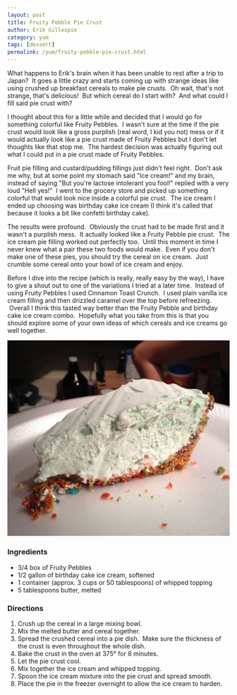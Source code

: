 ```yaml
---
layout: post
title: Fruity Pebble Pie Crust
author: Erik Gillespie
category: yum
tags: [dessert]
permalink: /yum/fruity-pebble-pie-crust.html
---
```


What happens to Erik's brain when it has been unable to rest after a trip to Japan?  It goes a little crazy and starts coming up with strange ideas like using crushed up breakfast cereals to make pie crusts.  Oh wait, that's not strange, that's delicious!  But which cereal do I start with?  And what could I fill said pie crust with?

I thought about this for a little while and decided that I would go for something colorful like Fruity Pebbles.  I wasn't sure at the time if the pie crust would look like a gross purplish (real word, I kid you not) mess or if it would actually look like a pie crust made of Fruity Pebbles but I don't let thoughts like that stop me.  The hardest decision was actually figuring out what I could put in a pie crust made of Fruity Pebbles.

Fruit pie filling and custard/pudding fillings just didn't feel right.  Don't ask me why, but at some point my stomach said "Ice cream!" and my brain, instead of saying "But you're lactose intolerant you fool!" replied with a very loud "Hell yes!"  I went to the grocery store and picked up something colorful that would look nice inside a colorful pie crust.  The ice cream I ended up choosing was birthday cake ice cream (I think it's called that because it looks a bit like confetti birthday cake).

The results were profound.  Obviously the crust had to be made first and it wasn't a purplish mess.  It actually looked like a Fruity Pebble pie crust.  The ice cream pie filling worked out perfectly too.  Until this moment in time I never knew what a pair these two foods would make.  Even if you don't make one of these pies, you should try the cereal on ice cream.  Just crumble some cereal onto your bowl of ice cream and enjoy.

Before I dive into the recipe (which is really, really easy by the way), I have to give a shout out to one of the variations I tried at a later time.  Instead of using Fruity Pebbles I used Cinnamon Toast Crunch.  I used plain vanilla ice cream filling and then drizzled caramel over the top before refreezing.  Overall I think this tasted way better than the Fruity Pebble and birthday cake ice cream combo.  Hopefully what you take from this is that you should explore some of your own ideas of which cereals and ice creams go well together.

<div class="gala">
  <img src="/img/cereal_crust.jpg" alt="Cereal + Ice Cream = Pie?"/>
</div>

### Ingredients
* 3/4 box of Fruity Pebbles
* 1/2 gallon of birthday cake ice cream, softened
* 1 container (approx. 3 cups or 50 tablespoons) of whipped topping
* 5 tablespoons butter, melted

### Directions
1. Crush up the cereal in a large mixing bowl.
2. Mix the melted butter and cereal together.
3. Spread the crushed cereal into a pie dish.  Make sure the thickness of the crust is even throughout the whole dish.
4. Bake the crust in the oven at 375° for 8 minutes.
5. Let the pie crust cool.
6. Mix together the ice cream and whipped topping.
7. Spoon the ice cream mixture into the pie crust and spread smooth.
8. Place the pie in the freezer overnight to allow the ice cream to harden.
